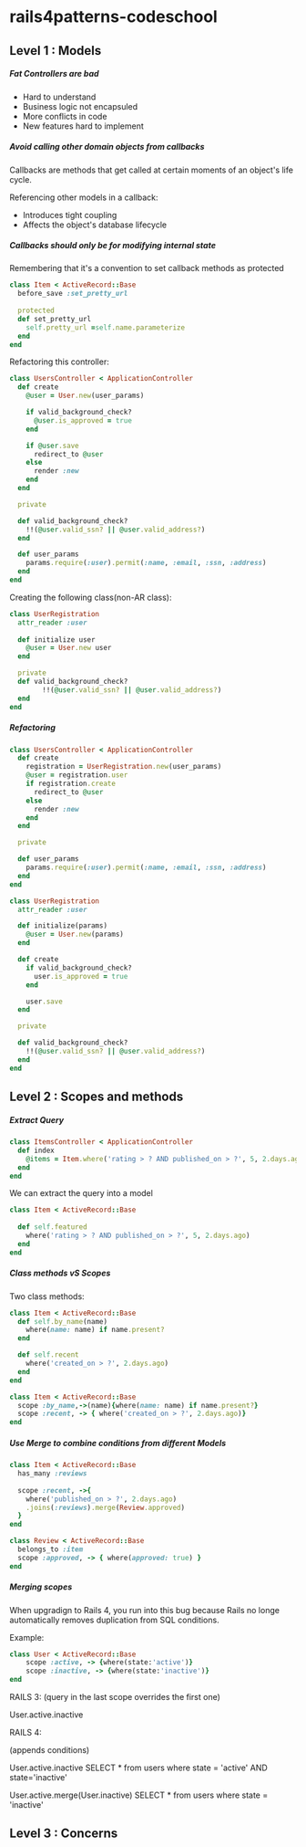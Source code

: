 rails4patterns-codeschool
=========================


## Level 1 : Models

##### Fat Controllers are bad

- Hard to understand
- Business logic not encapsuled
- More conflicts in code
- New features hard to implement


##### Avoid calling other domain objects from callbacks

Callbacks are methods that get called at certain moments of an object's life cycle.

Referencing other models in a callback:
- Introduces tight coupling
- Affects the object's database lifecycle


##### Callbacks should only be for modifying internal state

Remembering that it's a convention to set callback methods as protected

```ruby
class Item < ActiveRecord::Base
  before_save :set_pretty_url
  
  protected
  def set_pretty_url
    self.pretty_url =self.name.parameterize
  end
end
```


Refactoring this controller:
```ruby
class UsersController < ApplicationController
  def create
    @user = User.new(user_params)

    if valid_background_check?
      @user.is_approved = true
    end

    if @user.save
      redirect_to @user
    else
      render :new
    end
  end

  private

  def valid_background_check?
    !!(@user.valid_ssn? || @user.valid_address?)
  end

  def user_params
    params.require(:user).permit(:name, :email, :ssn, :address)
  end
end
```

Creating the following class(non-AR class):

```ruby
class UserRegistration
  attr_reader :user
  
  def initialize user
    @user = User.new user
  end

  private
  def valid_background_check?
		!!(@user.valid_ssn? || @user.valid_address?)
  end
end
```


##### Refactoring

```ruby
class UsersController < ApplicationController
  def create
    registration = UserRegistration.new(user_params)
    @user = registration.user
    if registration.create
      redirect_to @user
    else
      render :new
    end
  end

  private

  def user_params
    params.require(:user).permit(:name, :email, :ssn, :address)
  end
end
```

```ruby
class UserRegistration
  attr_reader :user

  def initialize(params)
    @user = User.new(params)
  end

  def create
    if valid_background_check?
      user.is_approved = true
    end

    user.save
  end

  private

  def valid_background_check?
    !!(@user.valid_ssn? || @user.valid_address?)
  end
end
```


## Level 2 : Scopes and methods

##### Extract Query


```ruby
class ItemsController < ApplicationController
  def index
    @items = Item.where('rating > ? AND published_on > ?', 5, 2.days.ago)
  end
end
```

We can extract the query into a model
```ruby
class Item < ActiveRecord::Base
  
  def self.featured
    where('rating > ? AND published_on > ?', 5, 2.days.ago)
  end
end
```

##### Class methods vS Scopes

Two class methods:
```ruby
class Item < ActiveRecord::Base
  def self.by_name(name)
    where(name: name) if name.present?
  end

  def self.recent
    where('created_on > ?', 2.days.ago)
  end
end
```

```ruby
class Item < ActiveRecord::Base
  scope :by_name,->(name){where(name: name) if name.present?}
  scope :recent, -> { where('created_on > ?', 2.days.ago)}
end
```


##### Use Merge to combine conditions from different Models

```ruby
class Item < ActiveRecord::Base
  has_many :reviews
  
  scope :recent, ->{
    where('published_on > ?', 2.days.ago)
    .joins(:reviews).merge(Review.approved)
  }
end
```


```ruby
class Review < ActiveRecord::Base
  belongs_to :item
  scope :approved, -> { where(approved: true) }
end
```

##### Merging scopes

When upgradign to Rails 4, you run into this bug because Rails no longe automatically removes duplication from SQL conditions.

Example:

```ruby
class User < ActiveRecord::Base
	scope :active, -> {where(state:'active')}
	scope :inactive, -> {where(state:'inactive')}
end
```

RAILS 3:
(query in the last scope overrides the first one)

User.active.inactive

RAILS 4:

(appends conditions)

User.active.inactive
SELECT * from users where state = 'active' AND state='inactive'


User.active.merge(User.inactive)
SELECT * from users where state = 'inactive'


## Level 3 : Concerns






